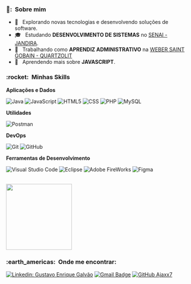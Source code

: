 

<h3> 👨: &nbsp;Sobre mim </h3>

- 🤔 &nbsp; Explorando novas tecnologias e desenvolvendo soluções de software.
- 🎓 &nbsp; Estudando **DESENVOLVIMENTO DE SISTEMAS** no <a href="https://jandira.sp.senai.br/">SENAI - JANDIRA</a>.
- 💼 &nbsp; Trabalhando como **APRENDIZ ADMINISTRATIVO** na <a href="https://www.saint-gobain.com.br/solucoes/nossas-marcas/quartzolit">WEBER SAINT GOBAIN - QUARTZOLIT</a>
- 🌱 &nbsp; Aprendendo mais sobre **JAVASCRIPT**.

<h3> :rocket: &nbsp;Minhas Skills </h3>

**Aplicações e Dados**

  
  ![Java](https://img.shields.io/badge/-Java-333333?style=flat&logo=Java&logoColor=007396)
  ![JavaScript](https://img.shields.io/badge/-JavaScript-333333?style=flat&logo=javascript)
  ![HTML5](https://img.shields.io/badge/-HTML5-333333?style=flat&logo=HTML5)
  ![CSS](https://img.shields.io/badge/-CSS-333333?style=flat&logo=CSS3&logoColor=1572B6)
  ![PHP](https://img.shields.io/badge/-PHP-333333?style=flat&logo=PHP&logoColor=1572B6)
  ![MySQL](https://img.shields.io/badge/-MySQL-333333?style=flat&logo=mysql)

**Utilidades**

  ![Postman](https://img.shields.io/badge/-Postman-333333?style=flat&logo=postman)

**DevOps**

  ![Git](https://img.shields.io/badge/-Git-333333?style=flat&logo=git)
  ![GitHub](https://img.shields.io/badge/-GitHub-333333?style=flat&logo=github)
  
  **Ferramentas de Desenvolvimento**

  ![Visual Studio Code](https://img.shields.io/badge/-Visual%20Studio%20Code-333333?style=flat&logo=visual-studio-code&logoColor=007ACC)
  ![Eclipse](https://img.shields.io/badge/-Eclipse-333333?style=flat&logo=eclipse-ide&logoColor=2C2255)
  ![Adobe FireWorks](https://img.shields.io/badge/-FireWorks-333333?style=flat&logo=adobe-fireworks&logoColor=007ACC)
  ![Figma](https://img.shields.io/badge/-Figma-333333?style=flat&logo=figma&logoColor=007ACC)
  

<br/>

<a href="https://github.com/Ajaxx7">
  <img height="180em" src="https://github-readme-stats.vercel.app/api?username=Ajaxx7&theme=dracula&show_icons=true" />
</a>

<br/>

<h3> :earth_americas: &nbsp;Onde me encontrar: </h3> 

[![Linkedin: Gustavo Enrique Galvão](https://img.shields.io/badge/-Ajaxx7-blue?style=flat-square&logo=Linkedin&logoColor=white&link=linkedin.com/in/gustavo-enrique-galvão-agostinho-dos-santos-79b114213)](linkedin.com/in/gustavo-enrique-galvão-agostinho-dos-santos-79b114213)
[![Gmail Badge](https://img.shields.io/badge/-gustavo.galvao.agostinho@gmail.com-006bed?style=flat-square&logo=Gmail&logoColor=white&link=mailto:gustavo.galvao.agostinho@gmail.com)](mailto:gustavo.galvao.agostinho@gmail.com)
[![GitHub Ajaxx7]( https://img.shields.io/github/followers/Ajaxx7?label=follow&style=social)](https://github.com/Ajaxx7)

